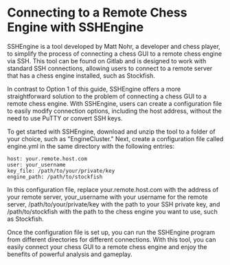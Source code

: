 # Connecting to a Remote Chess Engine with SSHEngine

SSHEngine is a tool developed by Matt Nohr, a developer and chess player, to simplify the process of connecting a chess GUI to a remote chess engine via SSH. This tool can be found on Gitlab and is designed to work with standard SSH connections, allowing users to connect to a remote server that has a chess engine installed, such as Stockfish.

In contrast to Option 1 of this guide, SSHEngine offers a more straightforward solution to the problem of connecting a chess GUI to a remote chess engine. With SSHEngine, users can create a configuration file to easily modify connection options, including the host address, without the need to use PuTTY or convert SSH keys.

To get started with SSHEngine, download and unzip the tool to a folder of your choice, such as "EngineCluster." Next, create a configuration file called engine.yml in the same directory with the following entries:

``` vbnet
host: your.remote.host.com
user: your_username
key_file: /path/to/your/private/key
engine_path: /path/to/stockfish
```

In this configuration file, replace your.remote.host.com with the address of your remote server, your_username with your username for the remote server, /path/to/your/private/key with the path to your SSH private key, and /path/to/stockfish with the path to the chess engine you want to use, such as Stockfish.

Once the configuration file is set up, you can run the SSHEngine program from different directories for different connections. With this tool, you can easily connect your chess GUI to a remote chess engine and enjoy the benefits of powerful analysis and gameplay.
